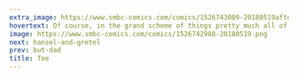 ```yaml
---
extra_image: https://www.smbc-comics.com/comics/1526743009-20180519after.png
hovertext: Of course, in the grand scheme of things pretty much all of you will end up in Hell, but enjoy the moment!
image: https://www.smbc-comics.com/comics/1526742988-20180519.png
next: hansel-and-gretel
prev: but-dad
title: Toe
---
```

